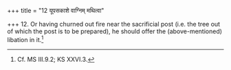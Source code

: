 +++
title = "12 यूपसकाशे वाग्निम् मथित्वा"

+++
12. Or having churned out fire near the sacrificial post (i.e. the tree out of which the post is to be prepared), he should offer the (above-mentioned) libation in it.[^1]  

[^1]: Cf. MS III.9.2; KS XXVI.3. 
